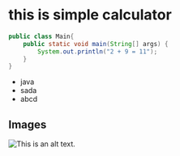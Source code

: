 # this is simple calculator

```java
public class Main{
    public static void main(String[] args) {
        System.out.println("2 + 9 = 11");
    }
}
```

* java
* sada
* abcd
## Images

![This is an alt text.](https://media.istockphoto.com/id/1575126031/photo/mid-aged-business-man-working-on-laptop-computer-in-office-writing-notes.jpg?s=1024x1024&w=is&k=20&c=82XMOh_afD8_1zHod6AXf5bcatm4rWOlsxHP1Efod1o= "This is a sample image.")